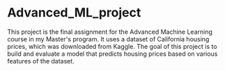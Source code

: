# Advanced_ML_project

This project is the final assignment for the Advanced Machine Learning course in my Master's program. It uses a dataset of California housing prices, which was downloaded from Kaggle. The goal of this project is to build and evaluate a model that predicts housing prices based on various features of the dataset.
